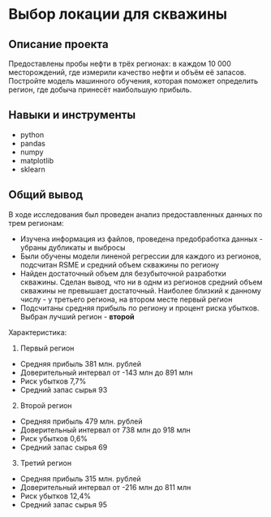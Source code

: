 # Выбор локации для скважины

## Описание проекта

Предоставлены пробы нефти в трёх регионах: в каждом 10 000 месторождений, где измерили качество нефти и объём её запасов. Постройте модель машинного обучения, которая поможет определить регион, где добыча принесёт наибольшую прибыль.

## Навыки и инструменты

- python
- pandas
- numpy
- matplotlib
- sklearn

## Общий вывод

В ходе исследования был проведен анализ предоставленных данных по трем регионам:
* Изучена информация из файлов, проведена предобработка данных - убраны дубликаты и выбросы
* Были обучены модели линеной регрессии для каждого из регионов, подсчитан RSME и средний объем скважины по региону
* Найден достаточный объем для безубыточной разработки скважины. Сделан вывод, что ни в однм из регионов средний объем скважины не превышает достаточный. Наиболее близкий к данному числу - у третьего региона, на втором месте первый регион
* Подсчитаны средняя прибыль по региону и процент риска убытков. Выбран лучший регион - **второй**

Характеристика:
1. Первый регион 
- Средняя прибыль 381 млн. рублей
- Доверительный интервал от -143 млн до 891 млн
- Риск убытков 7,7%
- Средний запас сырья 93
2. Второй регион 
- Средняя прибыль 479 млн. рублей
- Доверительный интервал от 738 млн до 918 млн
- Риск убытков 0,6%
- Средний запас сырья 69
3. Третий регион
- Средняя прибыль 315 млн. рублей
- Доверительный интервал от -216 млн до 811 млн
- Риск убытков 12,4%
- Средний запас сырья 95
